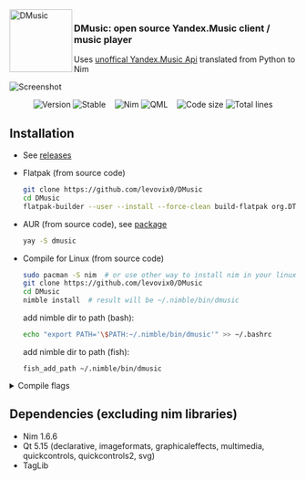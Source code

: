 <img alt="DMusic" align="left" width="110" src="https://github.com/levovix0/DMusic/blob/master/resources/app.svg">
<p>
  <h3>DMusic: open source Yandex.Music client / music player</h3>
  Uses <a href="https://github.com/MarshalX/yandex-music-api">unoffical Yandex.Music Api</a> translated from Python to Nim
</p>

![Screenshot](https://ia.wampi.ru/2021/09/23/85.png)  
<p align="center">
  <img alt="Version" src="https://img.shields.io/badge/Version-0.4-x.svg?style=flat-square&logoColor=white&color=blue">
  <img alt="Stable" src="https://img.shields.io/badge/Stable-0.3-x.svg?style=flat-square&logoColor=white&color=blue">
  &nbsp;&nbsp;
  <img alt="Nim" src="https://img.shields.io/badge/Nim-Nim.svg?style=flat-square&logo=nim&logoColor=white&color=cb9e50">
  <img alt="QML" src="https://img.shields.io/badge/QML-QML.svg?style=flat-square&logo=qt&logoColor=white&color=3db069">
  &nbsp;&nbsp;
  <img alt="Code size" src="https://img.shields.io/github/languages/code-size/levovix0/DMusic?style=flat-square">
  <img alt="Total lines" src="https://img.shields.io/tokei/lines/github/levovix0/DMusic?color=purple&style=flat-square">
</p>

## Installation
* See [releases](https://github.com/levovix0/DMusic/releases)

* Flatpak (from source code)
  ```sh
  git clone https://github.com/levovix0/DMusic
  cd DMusic
  flatpak-builder --user --install --force-clean build-flatpak org.DTeam.DMusic.yml
  ```

* AUR (from source code), see [package](https://aur.archlinux.org/packages/dmusic)
  ```sh
  yay -S dmusic
  ```

* Compile for Linux (from source code)
  ```sh
  sudo pacman -S nim  # or use other way to install nim in your linux distribution
  git clone https://github.com/levovix0/DMusic
  cd DMusic
  nimble install  # result will be ~/.nimble/bin/dmusic
  ```
  add nimble dir to path (bash):
  ```bash
  echo "export PATH='\$PATH:~/.nimble/bin/dmusic'" >> ~/.bashrc
  ```
  add nimble dir to path (fish):
  ```fish
  fish_add_path ~/.nimble/bin/dmusic
  ```

<details><summary>Compile flags</summary><p>
  <code>-d:debugRequests</code> - print all requested urls to stdout
  
  <code>-d:yandexMusic_oneRequestAtOnce</code> - make only one request to yandex music at once

  <code>-d:debugYandexMusicBehaviour</code> - debug Yandex.Music service and api behaviour
</p></details>

## Dependencies (excluding nim libraries)
* Nim 1.6.6
* Qt 5.15 (declarative, imageformats, graphicaleffects, multimedia, quickcontrols, quickcontrols2, svg)
* TagLib
